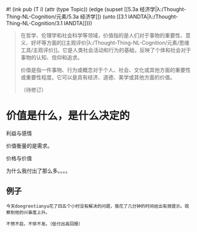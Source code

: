 #! (ink pub (T i) (attr (type Topic)) (edge (supset [[5.3a 经济学|λ:/Thought-Thing-NL-Cognition/元素/5.3a 经济学]]) (unto [[3.1 IANDTA|λ:/Thought-Thing-NL-Cognition/3.1 IANDTA]])))

> 在哲学、伦理学和社会科学等领域，价值指的是人们对于事物的重要性、意义、好坏等方面的[[主观评价|λ:/Thought-Thing-NL-Cognition/元素/思维工具/主观评价]]。它是人类社会活动和行为的基础，反映了个体和社会对于事物的认知、信仰和追求。
> 
> 价值是指一件事物、行为或概念对于个人、社会、文化或其他方面的重要性或重要性程度。它可以是具有经济、道德、美学或其他方面的价值。
> 
> （待修订）

# 价值是什么，是什么决定的

利益与感情

价值衡量的是需求。

价格与价值

为什么我付出了那么多。。。。


## 例子

```
今天dongrentianyu花了四五个小时没有解决的问题，我花了几分钟的时间给出有效提示。观察到他的兴奋度上升。

不愤不启，不悱不发。（低付出高回报）
```